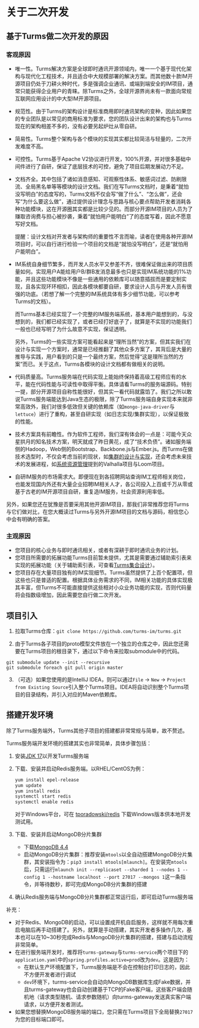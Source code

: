 # 关于二次开发

## 基于Turms做二次开发的原因

### 客观原因

   * 唯一性。Turms解决方案是全球即时通讯开源领域内，唯一一个基于现代化架构与现代化工程技术，并且适合中大规模部署的解决方案。而其他数十款IM开源项目仍处于刀耕火种时代，多是强调企业通讯、或端到端安全的IM项目，通常只能获得企业用户的青睐。除Turms之外，全球开源界尚未有一款面向常规互联网应用设计的中大型IM开源项目。

   * 规范性。由于Turms的架构设计是标准商用即时通讯架构的变种，因此如果您的专业团队是以常见的商用标准为要求，您的团队设计出来的架构也与Turms现在的架构相差不多的，没有必要另起炉灶从零自研。

   * 简易性。Turms整个架构与各个模块的实现其实都比较简洁与轻量的，二次开发难度不高。

   * 可控性。Turms基于Apache V2协议进行开发，100%开源，并对很多基础中间件进行了自研，保证了底层技术的可控，避免了项目后期发展动力不足。

   * 文档齐全。其中包括了诸如消息感知、可观察性体系、敏感词过滤、防刷限流、全局黑名单等等模块的设计文档。我们在写Turms文档时，是秉着“就怕没写明白”的态度写的，Turms文档不仅会写“做了什么”、“怎么做”，还会写“为什么要这么做”，通过提供设计理念与思路与核心要点帮助开发者消耗各种功能模块，这在开源圈其实都是比较少见的。而部分开源IM项目的人员为了赚取咨询费与担心被抄袭，秉着“就怕用户能明白”了的态度写着，因此不愿意写好文档。

     提醒：设计文档对开发者与架构师的重要性不言而喻，读者在使用各种开源IM项目时，可以自行进行检验一个项目的文档是“就怕没写明白”，还是“就怕用户能明白”。

   * IM系统自身细节繁多，而开发人员水平又参差不齐，很难保证做出来的项目质量如何。实现用户A能给用户B/群B发消息最多也只是实现IM系统功能的1%功能，并且这些功能模块不像是一些通用的依赖库可以随意插拔而是要定制实现，且各实现环环相扣，因此各模块都要自研，要求设计人员与开发人员有很强的功底。（若想了解一个完整的IM系统具体有多少细节功能，可以参考Turms的文档）。

     而Turms基本已经实现了一个完整的IM服务端系统，基本用户能想到的，与没想到的，我们都已经实现了，或者已经打好底子了，就算是不实现的功能我们一般也已经写明了为什么故意不实现，保证透明。

     另外，Turms的一些实现方案可能看起来是“理所当然”的方案，但其实我们在设计与实现一个方案时，通常是已经推翻了其他众多方案了，其背后是大量的推导与实践，用户看到的只是一个最终方案，然后觉得“这是理所当然的方案”而已。关于这点，Turms各模块的设计文档都有做相关的说明。

   * 代码质量高。Turms服务端在代码实现上能始终保持着高级工程师应有的水平，能在代码性能与可读性中取得平衡。具体请看Turms的服务端源码。特别一提，部分开源项目自称性能很好，但其实一看代码就露馅了。我们之所以敢说Turms服务端能达到Java生态的极限，除了Turms服务端自身实现本来就非常高效外，我们对很多低效但关键的依赖库（如`mongo-java-driver`与`lettuce`）进行了重构，甚至自研实现（如日志实现/集群实现），以保证极致的性能。

   * 技术方案具有前瞻性。作为软件工程师，我们深有体会的一点是：可能今天众星拱月的知名技术方案，明天就成了昨日黄花，成了“技术负债”。诸如服务端侧的Hadoop，Web侧的Bootstrap、Backbone.js与Ember.js。而Turms在做技术选型时，不仅会考虑当前的现状，如[集群的设计与实现](https://turms-im.github.io/docs/for-developers/cluster.html#%E7%BA%AF%E8%87%AA%E7%A0%94%E7%9A%84%E5%8E%9F%E5%9B%A0)，还会考虑未来技术的发展进程，如[系统资源管理](https://turms-im.github.io/docs/for-developers/system-resource-management.html#%E5%86%85%E5%AD%98%E7%AE%A1%E7%90%86)提到的Valhalla项目与Loom项目。

   * 自研IM服务的市场需求大。即便现在到各招聘网站查询IM工程师相关岗位，也能发现国内外还有大量企业招聘IM相关人才，各公司投入上百或千万从零或基于古老的IM开源项目自研，重复造IM服务，社会资源利用率低。

另外，如果您还在犹豫是否要采用其他开源IM项目，那我们非常推荐您将Turms与它们做对比，在您大概读过Turms与另外开源IM项目的文档与源码，相信您心中会有明确的答案。

### 主观原因

   * 您项目的核心业务与即时通讯相关，或者有深耕于即时通讯业务的计划。
   * 您项目所需要的拓展功能Turms目前暂未提供，尤其是需要通过辅助索引表来实现的拓展功能（关于辅助索引表，可查看[Turms集合设计](https://turms-im.github.io/docs/for-developers/schema.html)）。
   * 您项目存在大量项目独有的IM实现细节。Turms虽然提供了上百个配置项，但这些也只是普适的配置。根据具体业务需求的不同，IM相关功能的具体实现极其丰富，但Turms不可能直接提供这些相对小众业务功能的实现，否则代码量将会指数级增加，因此需要您自行做二次开发。

## 项目引入

1. 拉取Turms仓库：`git clone https://github.com/turms-im/turms.git`

2. 由于Turms各子项目的proto模型文件放在一个独立的仓库之中，因此您还需要在Turms项目的根目录下，通过以下命令来拉取submodule中的代码。

```
git submodule update --init --recursive
git submodule foreach git pull origin master
```

3. （可选）如果您使用的是IntelliJ IDEA，则可以通过`File` -> `New` -> `Project from Existing Source`引入整个Turms项目。IDEA将自动识别整个Turms项目的目录结构，并引入对应的Maven依赖库。

## 搭建开发环境

除了Turms服务端外，Turms其他子项目的搭建都非常常规与简单，故不赘述。

Turms服务端开发环境的搭建其实也非常简单，具体步骤包括：

1. 安装[JDK 17](https://adoptium.net/)以开发Turms服务端

2. 下载、安装并启动Redis服务端。以RHEL/CentOS为例：

   ```bash
   yum install epel-release
   yum update
   yum install redis
   systemctl start redis
   systemctl enable redis
   ```

   对于Windows平台，可在 [tporadowski/redis](https://github.com/tporadowski/redis/releases) 下载Windows版本供本地开发测试用。

3. 下载、安装并启动MongoDB分片集群

   * 下载[MongoDB 4.4](https://www.mongodb.com/try/download/community)
   * 启动MongoDB分片集群：推荐安装`mtools`以全自动搭建MongoDB分片集群，其安装指令为：`pip3 install mtools[mlaunch]`。在安装完`mtools`后，只需运行`mlaunch init --replicaset --sharded 1 --nodes 1 --config 1 --hostname localhost --port 27017 --mongos 1`这一条指令，并等待数秒，即可完成MongoDB分片集群的搭建

4. 确认Redis服务端与MongoDB分片集群都正常运行后，即可启动Turms服务端

补充：

* 对于Redis、MongoDB的启动，可以设置成开机自启服务，这样就不用每次重启电脑后再手动搭建了。另外，就算是手动搭建，其实开发者多操作几次，基本也可以在10~30秒完成Redis与MongoDB分片集群的搭建，搭建与启动流程非常简单。
* 在进行服务端开发时，推荐将`turms-gateway`与`turms-service`两个项目下的`application.yaml`中的`spring.profiles.active=prod`改为`dev`。这是因为：
  * 在默认生产环境配置下，Turms服务端是不会在控制台打印日志的，因此不方便开发者进行调试
  * `dev`环境下，turms-service会自动向MongoDB数据库生成Fake数据，并且turms-gateway也会自动创建基于TCP的Fake客户端，这些客户端会随机地（请求类型随机、请求参数随机）向turms-gateway发送真实客户端请求，以方便开发者测试。
* 如果您想替换MongoDB服务端的端口，您只需在Turms项目下全局替换`27017`为您的目标端口即可。